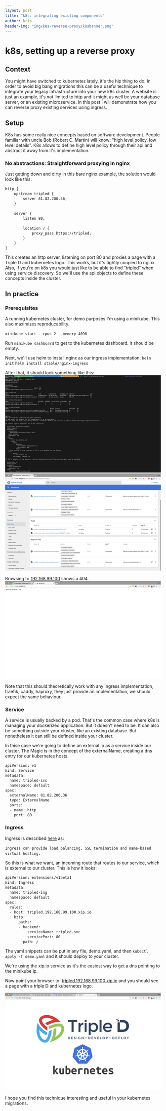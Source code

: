 ```yaml
---
layout: post
title: "k8s: integrating existing components"
author: kris
header-img: "img/k8s-reverse-proxy/k8sbanner.png"
---
```

# k8s, setting up a reverse proxy

## Context
You might have switched to kubernetes lately, it's the hip thing to do. In order to avoid big bang migrations this can be a useful technique to integrate your legacy infrastructure into your new k8s cluster. A website is just an example, it's not limited to http and it might as well be your database server, or an existing microservice. In this post I will demonstrate how you can reverse proxy existing services using ingress.

## Setup
K8s has some really nice concepts based on software development. People familiar with uncle Bob (Robert C. Martin) will know: "high level policy, low level details". K8s allows to define high level policy through their api and abstract it away from it's implementation.

### No abstractions: Straightforward proxying in nginx
Just getting down and dirty in this bare nginx example, the solution would look like this:

```
http {
    upstream tripled {
        server 81.82.200.36;
    }

    server {
        listen 80;

        location / {
            proxy_pass https://tripled;
        }
    }
}
```

This creates an http server, listening on port 80 and proxies a page with a Triple D and kubernetes logo. This works, but it's tightly coupled to nginx. Also, if you're on k8s you would just like to be able to find "tripled" when using service discovery. So we'Il use the api objects to define these concepts inside the cluster.

## In practice
### Prerequisites
A running kubernetes cluster, for demo purposes I'm using a minikube. This also maximizes reproducability.

`minikube start --cpus 2 --memory 4096`

Run `minikube dashboard` to get to the kubernetes dashboard. It should be empty.

Next, we'Il use helm to install nginx as our ingress implementation:
`helm init`
`helm install stable/nginx-ingress`

After that, it should look something like this:
![Helm installation output](/img/k8s-reverse-proxy/ingress.png)
![Dashboard after installation](/img/k8s-reverse-proxy/dashboard.png)

Browsing to [192.168.99.100](http://192.168.99.100) shows a 404. 
![Browsing to the ip should show a 404](/img/k8s-reverse-proxy/norule.png)

Note that this should theoretically work with any ingress implementation, traefik, caddy, haproxy, they just provide an implementation, we should expect the same behaviour.

### Service
A service is usually backed by a pod. That's the common case where k8s is managing your dockerized application. But it doesn't need to be. It can also be something outside your cluster, like an existing database. But nonetheless it can still be defined inside your cluster.

In thise case we're going to define an external ip as a service inside our cluster. The Magic is in the concept of the externalName, creating a dns entry for our kubernetes hosts.
```
apiVersion: v1
kind: Service
metadata:
  name: tripled-svc
  namespace: default
spec:
  externalName: 81.82.200.36
  type: ExternalName
  ports:
  - name: http
    port: 80
 ```

### Ingress
Ingress is described [here](https://kubernetes.io/docs/concepts/services-networking/ingress/) as:

`Ingress can provide load balancing, SSL termination and name-based virtual hosting.`

So this is what we want,  an incoming route that routes to our service, which is external to our cluster.  This is how it looks:
```
apiVersion: extensions/v1beta1
kind: Ingress
metadata:
  name: tripled-ing
  namespace: default
spec:
  rules:
  - host: tripled.192.168.99.100.xip.io
    http:
      paths:
      - backend:
          serviceName: tripled-svc
          servicePort: 80
        path: /
```

The yaml snippets can be put in any file, demo.yaml, and then `kubectl apply -f demo.yaml` and it should deploy to your cluster.

We're using the xip.io service as it's the easiest way to get a dns pointing to the minikube ip.

Now point your browser to: [tripled.192.168.99.100.xip.io](http://tripled.192.168.99.100.xip.io/) and you should see a page with a triple D and kubernetes logo.

![Final result](/img/k8s-reverse-proxy/proxyresult.png)

I hope you find this technique interesting and useful in your kubernetes migrations.
